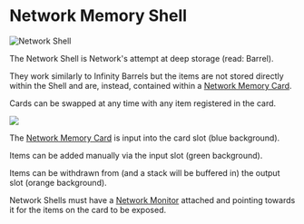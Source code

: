 # Network Memory Shell

![Network Shell](../../.gitbook/assets/networks/tile\_network\_shell.png)

The Network Shell is Network's attempt at deep storage (read: Barrel).

They work similarly to Infinity Barrels but the items are not stored directly within the Shell and are, instead, contained within a [Network Memory Card](../tools/network-memory-card.md).

Cards can be swapped at any time with any item registered in the card.

![](../../.gitbook/assets/demo\_gui\_shell.png)

The [Network Memory Card](../tools/network-memory-card.md) is input into the card slot (blue background).

Items can be added manually via the input slot (green background).

Items can be withdrawn from (and a stack will be buffered in) the output slot (orange background).

Network Shells must have a [Network Monitor](network-monitor.md) attached and pointing towards it for the items on the card to be exposed.
